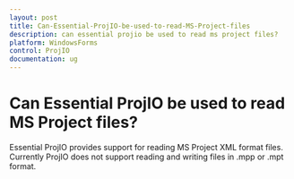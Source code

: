 ```yaml
---
layout: post
title: Can-Essential-ProjIO-be-used-to-read-MS-Project-files
description: can essential projio be used to read ms project files? 
platform: WindowsForms
control: ProjIO
documentation: ug
---
```


# Can Essential ProjIO be used to read MS Project files? 

Essential ProjIO provides support for reading MS Project XML format files. Currently ProjIO does not support reading and writing files in .mpp or .mpt format.

